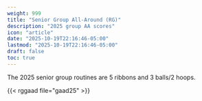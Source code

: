 ```yaml
---
weight: 999
title: "Senior Group All-Around (RG)"
description: "2025 group AA scores"
icon: "article"
date: "2025-10-19T22:16:46-05:00"
lastmod: "2025-10-19T22:16:46-05:00"
draft: false
toc: true
---
```


The 2025 senior group routines are 5 ribbons and 3 balls/2 hoops.

{{< rggaad file="gaad25" >}}